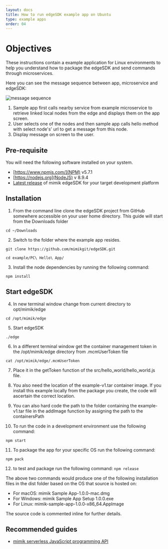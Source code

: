 ```yaml
---
layout: docs
title: How to run edgeSDK example app on Ubuntu
type: example apps
order: 04
---
```


# Objectives

These instructions contain a example application for Linux environments to help you understand how to package the edgeSDK and send commands through microservices.

Here you can see the message sequence between app, microservice and edgeSDK:

![message sequence](https://github.com/mimikgit/edgeSDK/blob/master/docs/pictures/sample_app_message_sequence.png)

1. Sample app first calls nearby service from example microservice to retrieve linked local nodes from the edge and displays them on the app screen.
2. User selects one of the nodes and then sample app calls hello method with select node's' url to get a message from this node.
3. Display message on screen to the user.

## Pre-requisite

You will need the following software installed on your system.

- [https://www.npmjs.com/](NPM) v5.7.1
- [https://nodejs.org](NodeJS) v 8.9.4
- [Latest release](https://github.com/mimikgit/edgeSDK/releases/latest) of mimik edgeSDK for your target development platform

## Installation

1. From the command line clone the edgeSDK project from GitHub somewhere accessible on your user home directory. This guide will start from the Downloads folder

```cd ~/Downloads```

2. Switch to the folder where the example app resides.

```git clone https://github.com/mimikgit/edgeSDK.git```

```cd example/PC\ Hello\ App/```


3. Install the node dependencies by running the following command:

```npm install```

## Start edgeSDK

4. In new terminal window change from current directory to opt/mimik/edge

```cd /opt/mimik/edge```

5. Start edgeSDK

```./edge```

6. In a different terminal window get the container management token in the /opt/mimik/edge directory from .mcmUserToken file

```cat /opt/mimik/edge/.mcmUserToken```

7. Place it in the getToken function of the src/hello_world/hello_world.js file.

8. You also need the location of the example-v1.tar container image. If you install this example locally from the package you create, the code will ascertain the correct location.

9. You can also hard code the path to the folder containing the  example-v1.tar file in the addImage function by assigning the path to the containersPath

10. To run the code in a development environment use the following command:

```npm start```

11. To package the app for your specific OS run the following command:

```npm pack```

12. to test and package run the following command:
```npm release```

The above two commands would produce one of the following installation files in the dist folder based on the OS that source is hosted on:

* For macOS: mimik Sample App-1.0.0-mac.dmg
* For Windows: mimik Sample App Setup 1.0.0.exe
* For Linux: mimik-sample-app-1.0.0-x86_64.AppImage

The source code is commented inline for further details.

## Recommended guides

* [mimik serverless JavaScript programming API](https://github.com/mimikgit/edgeSDK/wiki/How-to-use-mimik-serverless-JavaScript-programming-API)